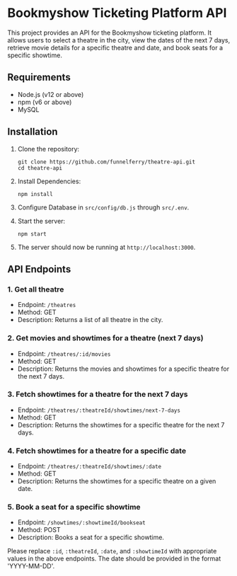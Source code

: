 
# Bookmyshow Ticketing Platform API

This project provides an API for the Bookmyshow ticketing platform. It allows users to select a theatre in the city, view the dates of the next 7 days, retrieve movie details for a specific theatre and date, and book seats for a specific showtime.

## Requirements

- Node.js (v12 or above)
- npm (v6 or above)
- MySQL

## Installation

1. Clone the repository:
   ```shell
   git clone https://github.com/funnelferry/theatre-api.git
   cd theatre-api
   ```
2. Install Dependencies:

   ```shell
   npm install
   ```
3. Configure Database in `src/config/db.js` through `src/.env`.

4. Start the server:

   ```shell
   npm start
   ```
5. The server should now be running at `http://localhost:3000`.

## API Endpoints

### 1. Get all theatre

- Endpoint: `/theatres`
- Method: GET
- Description: Returns a list of all theatre in the city.

### 2. Get movies and showtimes for a theatre (next 7 days)

- Endpoint: `/theatres/:id/movies`
- Method: GET
- Description: Returns the movies and showtimes for a specific theatre for the next 7 days.

### 3. Fetch showtimes for a theatre for the next 7 days

- Endpoint: `/theatres/:theatreId/showtimes/next-7-days`
- Method: GET
- Description: Returns the showtimes for a specific theatre for the next 7 days.

### 4. Fetch showtimes for a theatre for a specific date

- Endpoint: `/theatres/:theatreId/showtimes/:date`
- Method: GET
- Description: Returns the showtimes for a specific theatre on a given date.

### 5. Book a seat for a specific showtime

- Endpoint: `/showtimes/:showtimeId/bookseat`
- Method: POST
- Description: Books a seat for a specific showtime.

Please replace `:id`, `:theatreId`, `:date`, and `:showtimeId` with appropriate values in the above endpoints. The date should be provided in the format 'YYYY-MM-DD'.
